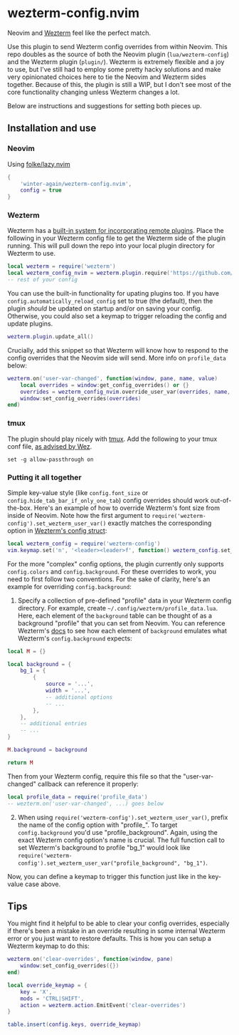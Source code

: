 # wezterm-config.nvim

Neovim and [Wezterm](https://github.com/wez/wezterm) feel like the perfect match. 

Use this plugin to send Wezterm config overrides from within Neovim. This repo doubles as the source of both the Neovim plugin (`lua/wezterm-config`) and the Wezterm plugin (`plugin/`). Wezterm is extremely flexible and a joy to use, but I've still had to employ some pretty hacky solutions and make very opinionated choices here to tie the Neovim and Wezterm sides together. Because of this, the plugin is still a WIP, but I don't see most of the core functionality changing unless Wezterm changes a lot. 

Below are instructions and suggestions for setting both pieces up.

## Installation and use

### Neovim

Using [folke/lazy.nvim](https://github.com/folke/lazy.nvim)

```lua
{
    'winter-again/wezterm-config.nvim',
    config = true
}
```

### Wezterm

Wezterm has a [built-in system for incorporating remote plugins](https://github.com/wez/wezterm/commit/e4ae8a844d8feaa43e1de34c5cc8b4f07ce525dd). Place the following in your Wezterm config file to get the Wezterm side of the plugin running. This will pull down the repo into your local plugin directory for Wezterm to use. 

```lua
local wezterm = require('wezterm')
local wezterm_config_nvim = wezterm.plugin.require('https://github.com/winter-again/wezterm-config.nvim')
-- rest of your config
```

You can use the built-in functionality for upating plugins too. If you have `config.automatically_reload_config` set to true (the default), then the plugin *should* be updated on startup and/or on saving your config. Otherwise, you could also set a keymap to trigger reloading the config and update plugins.

```lua
wezterm.plugin.update_all()
```

Crucially, add this snippet so that Wezterm will know how to respond to the config overrides that the Neovim side will send. More info on `profile_data` below:

```lua
wezterm.on('user-var-changed', function(window, pane, name, value)
    local overrides = window:get_config_overrides() or {}
    overrides = wezterm_config_nvim.override_user_var(overrides, name, value, profile_data)
    window:set_config_overrides(overrides)
end)
```

### tmux

The plugin should play nicely with [tmux](https://github.com/tmux/tmux). Add the following to your tmux conf file, [as advised by Wez](https://wezfurlong.org/wezterm/recipes/passing-data.html#user-vars).

```
set -g allow-passthrough on
```

### Putting it all together

Simple key-value style (like `config.font_size` or `config.hide_tab_bar_if_only_one_tab`) config overrides should work out-of-the-box. Here's an example of how to override Wezterm's font size from inside of Neovim. Note how the first argument to `require('wezterm-config').set_wezterm_user_var()` exactly matches the corresponding option in [Wezterm's config struct](https://wezfurlong.org/wezterm/config/lua/config/index.html):

```lua
local wezterm_config = require('wezterm-config')
vim.keymap.set('n', '<leader><leader>f', function() wezterm_config.set_wezterm_user_var('font_size', '20'))
```

For the more "complex" config options, the plugin currently only supports `config.colors` and `config.background`. For these overrides to work, you need to first follow two conventions. For the sake of clarity, here's an example for overriding `config.background`:

1. Specify a collection of pre-defined "profile" data in your Wezterm config directory. For example, create `~/.config/wezterm/profile_data.lua`. Here, each element of the `background` table can be thought of as a background "profile" that you can set from Neovim. You can reference Wezterm's [docs](https://wezfurlong.org/wezterm/config/lua/config/background.html) to see how each element of `background` emulates what Wezterm's `config.background` expects:

```lua
local M = {}

local background = {
    bg_1 = {
        {
            source = '...',
            width = '...',
            -- additional options
            -- ...
        },
    },
    -- additional entries
    -- ...
}

M.background = background

return M
```

Then from your Wezterm config, require this file so that the "user-var-changed" callback can reference it properly:

```lua
local profile_data = require('profile_data')
-- wezterm.on('user-var-changed', ...) goes below
```

2. When using `require('wezterm-config').set_wezterm_user_var()`, prefix the name of the config option with "profile_". To target `config.background` you'd use "profile_background". Again, using the exact Wezterm config option's name is crucial. The full function call to set Wezterm's background to profile "bg_1" would look like `require('wezterm-config').set_wezterm_user_var("profile_background", "bg_1")`. 

Now, you can define a keymap to trigger this function just like in the key-value case above. 

## Tips

You might find it helpful to be able to clear your config overrides, especially if there's been a mistake in an override resulting in some internal Wezterm error or you just want to restore defaults. This is how you can setup a Wezterm keymap to do this:

```lua
wezterm.on('clear-overrides', function(window, pane)
    window:set_config_overrides({})
end)

local override_keymap = {
    key = 'X',
    mods = 'CTRL|SHIFT',
    action = wezterm.action.EmitEvent('clear-overrides')
}

table.insert(config.keys, override_keymap)
```
